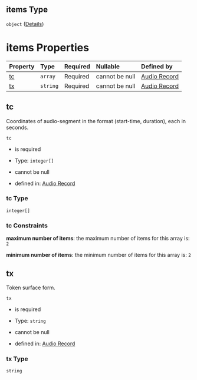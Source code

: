## items Type

`object` ([Details](audio_record-properties-s-items-properties-u-items-properties-ss-items-properties-t-items.md))

# items Properties

| Property  | Type     | Required | Nullable       | Defined by                                                                                                                                                                                                                                                                                                   |
| :-------- | :------- | :------- | :------------- | :----------------------------------------------------------------------------------------------------------------------------------------------------------------------------------------------------------------------------------------------------------------------------------------------------------- |
| [tc](#tc) | `array`  | Required | cannot be null | [Audio Record](audio_record-defs-time_coordinates.md "https://impresso.github.io/impresso-schemas/json/canonical/audio_record.schema.json#/properties/s/items/properties/u/items/properties/ss/items/properties/t/items/properties/tc")                                                                      |
| [tx](#tx) | `string` | Required | cannot be null | [Audio Record](audio_record-properties-s-items-properties-u-items-properties-ss-items-properties-t-items-properties-tx.md "https://impresso.github.io/impresso-schemas/json/canonical/audio_record.schema.json#/properties/s/items/properties/u/items/properties/ss/items/properties/t/items/properties/tx") |

## tc

Coordinates of audio-segment in the format (start-time, duration), each in seconds.

`tc`

*   is required

*   Type: `integer[]`

*   cannot be null

*   defined in: [Audio Record](audio_record-defs-time_coordinates.md "https://impresso.github.io/impresso-schemas/json/canonical/audio_record.schema.json#/properties/s/items/properties/u/items/properties/ss/items/properties/t/items/properties/tc")

### tc Type

`integer[]`

### tc Constraints

**maximum number of items**: the maximum number of items for this array is: `2`

**minimum number of items**: the minimum number of items for this array is: `2`

## tx

Token surface form.

`tx`

*   is required

*   Type: `string`

*   cannot be null

*   defined in: [Audio Record](audio_record-properties-s-items-properties-u-items-properties-ss-items-properties-t-items-properties-tx.md "https://impresso.github.io/impresso-schemas/json/canonical/audio_record.schema.json#/properties/s/items/properties/u/items/properties/ss/items/properties/t/items/properties/tx")

### tx Type

`string`

